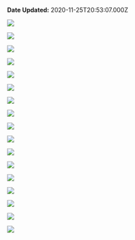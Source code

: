 **Date Updated:** 2020-11-25T20:53:07.000Z

![](https://s3.amazonaws.com/cdn.freshdesk.com/data/helpdesk/attachments/production/48072445010/original/zqjWfi9kmtA_JLsVdGAWJtPWlcmOs1yDHw.png?1606274740)

![](https://s3.amazonaws.com/cdn.freshdesk.com/data/helpdesk/attachments/production/48072445023/original/yYXm7VqppbTgduc4spFWjMHm1J1JF9-pKA.png?1606274758)

![](https://s3.amazonaws.com/cdn.freshdesk.com/data/helpdesk/attachments/production/48072445045/original/qgaoEqfraRHdvnsGrItV7WT9w5H4o7CiOA.png?1606274773)

![](https://s3.amazonaws.com/cdn.freshdesk.com/data/helpdesk/attachments/production/48072445058/original/ioQWiu-C1c0ZwPZahkKEoTOJ19hOMd8PHA.png?1606274786)

![](https://s3.amazonaws.com/cdn.freshdesk.com/data/helpdesk/attachments/production/48072445077/original/yxJwFlmqb9IxuwEB-elWPNRe4zE8tNv8eg.png?1606274804)

![](https://s3.amazonaws.com/cdn.freshdesk.com/data/helpdesk/attachments/production/48072445086/original/AFQmIXP_D3CtKf7dWc-8nf3egaaHSaS6JQ.png?1606274814)

![](https://s3.amazonaws.com/cdn.freshdesk.com/data/helpdesk/attachments/production/48072445110/original/l0ceD2g5oziU9eSaYLeuQCOUICM4Fbjkqg.png?1606274828)

![](https://s3.amazonaws.com/cdn.freshdesk.com/data/helpdesk/attachments/production/48072445116/original/UHI2tg_b2ZcLI14yjSUSqkkGJra5K9TQWw.png?1606274840)

![](https://s3.amazonaws.com/cdn.freshdesk.com/data/helpdesk/attachments/production/48072445129/original/X4-tfdhixEgDcWvOeRuoddmvILEkVBO0rQ.png?1606274850)

![](https://s3.amazonaws.com/cdn.freshdesk.com/data/helpdesk/attachments/production/48072445137/original/9v4GYkQVMvBwgaj3CGbLZeJLDSl1GkZ4eQ.png?1606274865)

![](https://s3.amazonaws.com/cdn.freshdesk.com/data/helpdesk/attachments/production/48072445160/original/Z7wpPGjLCvY6E4Uy2t1xHBJpZae2UXdYkA.png?1606274893)

![](https://s3.amazonaws.com/cdn.freshdesk.com/data/helpdesk/attachments/production/48072445169/original/KT2GTmuA2GFJxi_K7bEl8JFoA_MsKsm-Lg.png?1606274907)

![](https://s3.amazonaws.com/cdn.freshdesk.com/data/helpdesk/attachments/production/48072445182/original/na6RW5id02oHmaxhH1D9xMmLGht11caYeg.png?1606274918)

![](https://s3.amazonaws.com/cdn.freshdesk.com/data/helpdesk/attachments/production/48072445198/original/-f3G-VSbdQHEo8FMkRfsFql-osMPoitxNA.png?1606274937)

![](https://s3.amazonaws.com/cdn.freshdesk.com/data/helpdesk/attachments/production/48072445205/original/eYb2LYypeXsMXy8osuU-p0t1NKh5FbAxHQ.png?1606274949)

![](https://s3.amazonaws.com/cdn.freshdesk.com/data/helpdesk/attachments/production/48072445227/original/2cFVbj-MH-8sQv3wPWJjK1mbF_JdAhNTKg.png?1606274973)

![](https://s3.amazonaws.com/cdn.freshdesk.com/data/helpdesk/attachments/production/48072445238/original/EOZyDsaJ9RIVJYXSJOo7SYTTr_f9ArLcqw.png?1606274988)

  